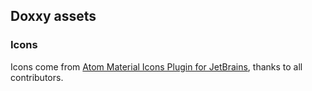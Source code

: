 ## Doxxy assets

### Icons
Icons come from [Atom Material Icons Plugin for JetBrains](https://github.com/mallowigi/a-file-icon-idea), thanks to all contributors.